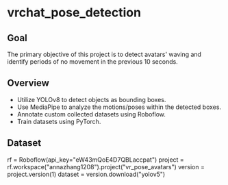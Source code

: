 # vrchat_pose_detection

## Goal
The primary objective of this project is to detect avatars' waving and identify periods of no movement in the previous 10 seconds.

## Overview
- Utilize YOLOv8 to detect objects as bounding boxes.
- Use MediaPipe to analyze the motions/poses within the detected boxes.
- Annotate custom collected datasets using Roboflow.
- Train datasets using PyTorch.

## Dataset
rf = Roboflow(api_key="eW43mQoE4D7QBLaccpat")
project = rf.workspace("annazhang1208").project("vr_pose_avatars")
version = project.version(1)
dataset = version.download("yolov5")

